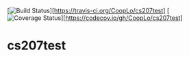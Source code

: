 [![Build Status](https://travis-ci.org/CoopLo/cs207test)][https://travis-ci.org/CoopLo/cs207test]
[![Coverage Status](https://codecov.io/gh/CoopLo/cs207test)][https://codecov.io/gh/CoopLo/cs207test]

# cs207test
